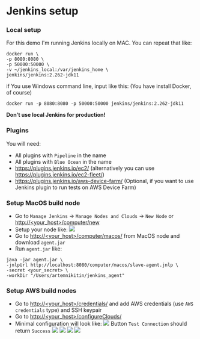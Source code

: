 # Jenkins setup

### Local setup
For this demo I'm running Jenkins locally on MAC. You can repeat that like: 
```shell
docker run \
-p 8080:8080 \
-p 50000:50000 \
-v ~/jenkins_local:/var/jenkins_home \
jenkins/jenkins:2.262-jdk11
```

if You use Windows command line, input like this: (You have install Docker, of course)
```shell
docker run -p 8080:8080 -p 50000:50000 jenkins/jenkins:2.262-jdk11
```

**Don't use local Jenkins for production!**

### Plugins
You will need:
- All plugins with `Pipeline` in the name
- All plugins with `Blue Ocean` in the name
- https://plugins.jenkins.io/ec2/ (alternatively you can use https://plugins.jenkins.io/ec2-fleet/)
- https://plugins.jenkins.io/aws-device-farm/ (Optional, if you want to use Jenkins plugin to run tests on AWS Device Farm)

### Setup MacOS build node
- Go to `Manage Jenkins` -> `Manage Nodes and Clouds` -> `New Node` or [http://<your_host>/computer/new](http://<your_host>/computer/new)
- Setup your node like:
![](../img/macos_node_setup.png)
- Go to [http://<your_host>/computer/macos/](http://<your_host>/computer/macos/) from MacOS node and download `agent.jar`
- Run `agent.jar` like:
```shell
java -jar agent.jar \
-jnlpUrl http://localhost:8080/computer/macos/slave-agent.jnlp \
-secret <your_secret> \
-workDir "/Users/artemnikitin/jenkins_agent"
```

### Setup AWS build nodes
- Go to [http://<your_host>/credentials/](http://<your_host>/credentials/) and add AWS credentials (use `AWS credentials` type) and SSH keypair
- Go to [http://<your_host>/configureClouds/](http://<your_host>/configureClouds/)
- Minimal configuration will look like:
![](../img/aws_node_setup_1.png)
Button `Test Connection` should return `Success`
![](../img/aws_node_setup_2.png)
![](../img/aws_node_setup_3.png)
![](../img/aws_node_setup_4.png)
![](../img/aws_node_setup_5.png)
